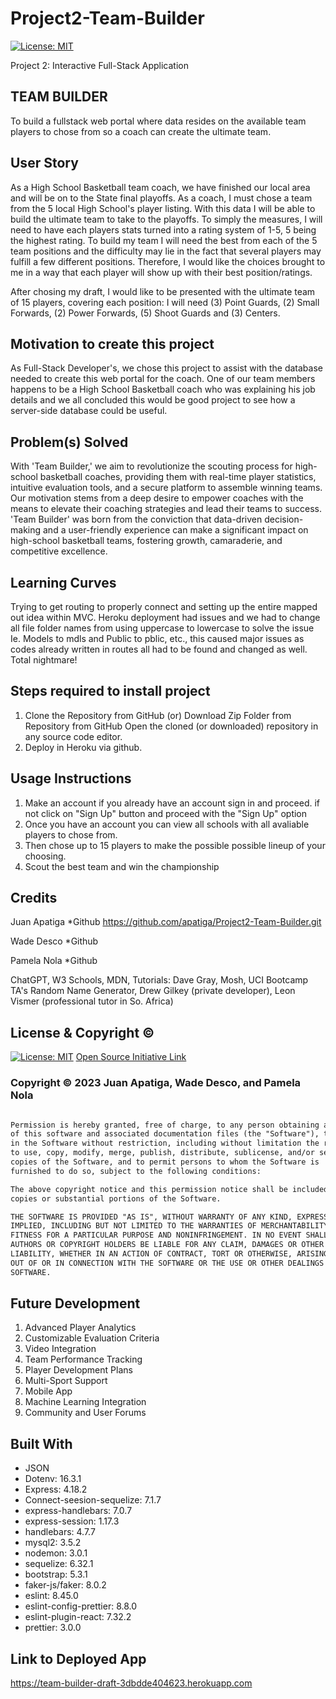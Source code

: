 # Project2-Team-Builder

[![License: MIT](https://img.shields.io/badge/License-MIT-yellow.svg)](https://opensource.org/licenses/MIT)

Project 2: Interactive Full-Stack Application 

## TEAM BUILDER 

To build a fullstack web portal where data resides on the available team players to chose from so a coach can create the ultimate team.

## User Story

As a High School Basketball team coach, we have finished our local area and will be on to the State final playoffs.  As a coach, I must chose a team from the 5 local High School's player listing.  With this data I will be able to build the ultimate team to take to the playoffs.  To simply the measures, I will need to have each players stats turned into a rating system of 1-5, 5 being the highest rating.  To build my team I will need the best from each of the 5 team positions and the difficulty may lie in the fact that several players may fulfill a few different positions.  Therefore, I would like the choices brought to me in a way that each player will show up with their best position/ratings.

After chosing my draft, I would like to be presented with the ultimate team of 15 players, covering each position: I will need (3) Point Guards, (2) Small Forwards, (2) Power Forwards, (5) Shoot Guards and (3) Centers.

## Motivation to create this project

As Full-Stack Developer's, we chose this project to assist with the database needed to create this web portal for the coach.  One of our team members happens to be a High School Basketball coach who was explaining his job details and we all concluded this would be good project to see how a server-side database could be useful.

## Problem(s) Solved

With 'Team Builder,' we aim to revolutionize the scouting process for high-school basketball coaches, providing them with real-time player statistics, intuitive evaluation tools, and a secure platform to assemble winning teams. Our motivation stems from a deep desire to empower coaches with the means to elevate their coaching strategies and lead their teams to success. 'Team Builder' was born from the conviction that data-driven decision-making and a user-friendly experience can make a significant impact on high-school basketball teams, fostering growth, camaraderie, and competitive excellence.


## Learning Curves

Trying to get routing to properly connect and setting up the entire mapped out idea within MVC. Heroku deployment had issues and we had to change all file folder names from using uppercase to lowercase to solve the issue Ie. Models to mdls and Public to pblic, etc., this caused major issues as codes already written in routes all had to be found and changed as well.  Total nightmare!



## Steps required to install project

1. Clone the Repository from GitHub 
(or) Download Zip Folder from Repository from GitHub
Open the cloned (or downloaded) repository in any source code editor.
2. Deploy in Heroku via github.

## Usage Instructions

1. Make an account if you already have an account sign in and proceed. if not click on "Sign Up" button and proceed with the "Sign Up" option
2. Once you have an account you can view all schools with all avaliable players to chose from. 
3. Then chose up to 15 players to make the possible possible lineup of your choosing.
4. Scout the best team and win the championship


## Credits

Juan Apatiga   *Github https://github.com/apatiga/Project2-Team-Builder.git

Wade Desco      *Github

Pamela Nola     *Github

ChatGPT, W3 Schools, MDN, Tutorials: Dave Gray, Mosh, UCI Bootcamp TA's
Random Name Generator, Drew Gilkey (private developer), Leon Vismer (professional tutor in So. Africa)


## License & Copyright ©
  
[![License: MIT](https://img.shields.io/badge/License-MIT-yellow.svg)](https://opensource.org/licenses/MIT) [Open Source Initiative Link](https://opensource.org/licenses/MIT)

### Copyright © 2023 Juan Apatiga, Wade Desco, and Pamela Nola
```md

Permission is hereby granted, free of charge, to any person obtaining a copy
of this software and associated documentation files (the "Software"), to deal
in the Software without restriction, including without limitation the rights
to use, copy, modify, merge, publish, distribute, sublicense, and/or sell
copies of the Software, and to permit persons to whom the Software is
furnished to do so, subject to the following conditions:

The above copyright notice and this permission notice shall be included in all
copies or substantial portions of the Software.

THE SOFTWARE IS PROVIDED "AS IS", WITHOUT WARRANTY OF ANY KIND, EXPRESS OR
IMPLIED, INCLUDING BUT NOT LIMITED TO THE WARRANTIES OF MERCHANTABILITY,
FITNESS FOR A PARTICULAR PURPOSE AND NONINFRINGEMENT. IN NO EVENT SHALL THE
AUTHORS OR COPYRIGHT HOLDERS BE LIABLE FOR ANY CLAIM, DAMAGES OR OTHER
LIABILITY, WHETHER IN AN ACTION OF CONTRACT, TORT OR OTHERWISE, ARISING FROM,
OUT OF OR IN CONNECTION WITH THE SOFTWARE OR THE USE OR OTHER DEALINGS IN THE
SOFTWARE.
```



## Future Development

1. Advanced Player Analytics
2. Customizable Evaluation Criteria
3. Video Integration
4. Team Performance Tracking
5. Player Development Plans
6. Multi-Sport Support
7. Mobile App
8. Machine Learning Integration
9. Community and User Forums


## Built With 

* JSON
* Dotenv: 16.3.1
* Express: 4.18.2
* Connect-seesion-sequelize: 7.1.7
* express-handlebars: 7.0.7
* express-session: 1.17.3
* handlebars: 4.7.7
* mysql2: 3.5.2
* nodemon: 3.0.1
* sequelize: 6.32.1
* bootstrap: 5.3.1
* faker-js/faker: 8.0.2
* eslint: 8.45.0
* eslint-config-prettier: 8.8.0
* eslint-plugin-react: 7.32.2
* prettier: 3.0.0

## Link to Deployed App

https://team-builder-draft-3dbdde404623.herokuapp.com
